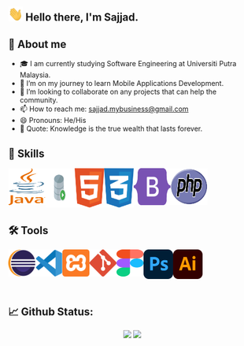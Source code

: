 ## <img src="https://github.com/sajjadista/sajjadista/blob/main/logos/hi.gif" width="30px"> Hello there, I'm Sajjad.

## 🧐 About me
- 🎓 I am currently studying Software Engineering at Universiti Putra Malaysia.
- 🌱 I’m on my journey to learn Mobile Applications Development.
- 👯 I’m looking to collaborate on any projects that can help the community.
- 📫 How to reach me: sajjad.mybusiness@gmail.com
- 😄 Pronouns: He/His
- 💎 Quote: Knowledge is the true wealth that lasts forever.

## 💯 Skills 
<img align="left" alt="java" width="75" height="75" src="https://raw.githubusercontent.com/sajjadista/sajjadista/main/logos/java.svg" />
<img align="left" alt="sql" width="60" height="80" src="https://raw.githubusercontent.com/sajjadista/sajjadista/main/logos/sql.svg" />
<img align="left" alt="html5" width="60" height="80" src="https://raw.githubusercontent.com/sajjadista/sajjadista/main/logos/html5.svg" />
<img align="left" alt="css3" width="60" height="80" src="https://raw.githubusercontent.com/sajjadista/sajjadista/main/logos/css3.svg" />
<img align="left" alt="bootstrap" width="75" height="75" src="https://raw.githubusercontent.com/sajjadista/sajjadista/main/logos/bootstrap.svg" />
<img align="left" alt="php" width="75" height="75" src="https://raw.githubusercontent.com/sajjadista/sajjadista/main/logos/php.svg" />  

##  <br/><br/><br/><br/> 🛠 Tools
<img align="left" alt="eclipse" width="55" height="55" src="https://raw.githubusercontent.com/sajjadista/sajjadista/main/logos/eclipse.svg" />
<img align="left" alt="vscode" width="55" height="55" src="https://raw.githubusercontent.com/sajjadista/sajjadista/main/logos/vscode.svg" />
<img align="left" alt="xampp" width="55" height="55" src="https://raw.githubusercontent.com/sajjadista/sajjadista/main/logos/xampp.svg" />
<img align="left" alt="git" width="55" height="55" src="https://raw.githubusercontent.com/sajjadista/sajjadista/main/logos/git.svg" />
<img align="left" alt="figma" width="55" height="55" src="https://raw.githubusercontent.com/sajjadista/sajjadista/main/logos/figma.svg" />
<img align="left" alt="photoshop" width="60" height="60" src="https://raw.githubusercontent.com/sajjadista/sajjadista/main/logos/photoshop.svg" />
<img align="left" alt="illustrator" width="60" height="60" src="https://raw.githubusercontent.com/sajjadista/sajjadista/main/logos/illustrator.svg" />

## <br/><br/><br/><br/>📈 Github Status:
<div align= "center">
  <img height= "150" src="https://github-readme-stats.vercel.app/api?username=sajjadista&theme=algolia&show_icons=true&include_all_commits=true&count_private=true&hide=issues" />
  <img height= "150" src="https://github-readme-stats.vercel.app/api/top-langs/?username=sajjadista&theme=algolia&layout=compact&count_private=true" />
</div>

